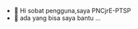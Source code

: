 - 👋 Hi sobat pengguna,saya PNCjrE-PTSP
- 👀 ada yang bisa saya bantu ...


<!---
PNCjrE-PTSP/PNCjrE-PTSP is a ✨ special ✨ repository because its `README.md` (this file) appears on your GitHub profile.
You can click the Preview link to take a look at your changes.
--->
